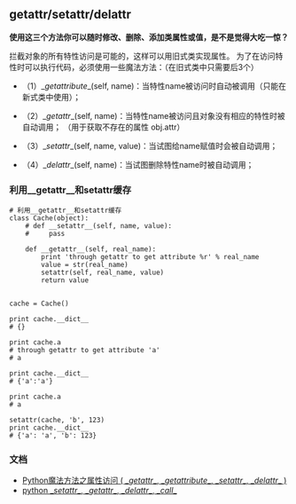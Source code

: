 

## __getattr__/__setattr__/__delattr__

**使用这三个方法你可以随时修改、删除、添加类属性或值，是不是觉得大吃一惊？**

拦截对象的所有特性访问是可能的，这样可以用旧式类实现属性。
为了在访问特性时可以执行代码，必须使用一些魔法方法：（在旧式类中只需要后3个）

- （1）\__getattribute__(self, name)：当特性name被访问时自动被调用（只能在新式类中使用）；

- （2）\__getattr__(self, name)：当特性name被访问且对象没有相应的特性时被自动调用； （用于获取不存在的属性 obj.attr）

- （3）\__setattr__(self, name, value)：当试图给name赋值时会被自动调用；

- （4）\__delattr__(self, name)：当试图删除特性name时被自动调用；


### 利用__getattr__和setattr缓存

```
# 利用__getattr__和setattr缓存
class Cache(object):
    # def __setattr__(self, name, value):
    #     pass

    def __getattr__(self, real_name):
        print 'through getattr to get attribute %r' % real_name
        value = str(real_name)
        setattr(self, real_name, value)
        return value


cache = Cache()

print cache.__dict__
# {}

print cache.a
# through getattr to get attribute 'a'
# a

print cache.__dict__
# {'a':'a'}

print cache.a
# a

setattr(cache, 'b', 123)
print cache.__dict__
# {'a': 'a', 'b': 123}
```


### 文档
- [Python魔法方法之属性访问 ( \__getattr__, \__getattribute__, \__setattr__, \__delattr__ )](http://www.cnblogs.com/Jimmy1988/p/6804095.html)
- [python \__setattr__, \__getattr__, \__delattr__, \__call__](http://www.cnblogs.com/coder2012/p/4309999.html)